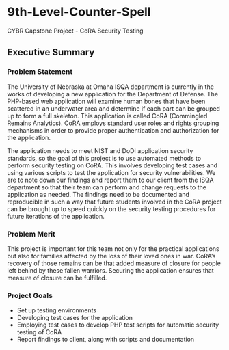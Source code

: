 # 9th-Level-Counter-Spell
CYBR Capstone Project - CoRA Security Testing
## Executive Summary
### Problem Statement
The University of Nebraska at Omaha ISQA department is currently in the works of developing a new application for the Department of Defense. The PHP-based web application will examine human bones that have been scattered in an underwater area and determine if each part can be grouped up to form a full skeleton. This application is called CoRA (Commingled Remains Analytics). CoRA employs standard user roles and rights grouping mechanisms in order to provide proper authentication and authorization for the application. 

The application needs to meet NIST and DoDI application security standards, so the goal of this project is to use automated methods to perform security testing on CoRA. This involves developing test cases and using various scripts to test the application for security vulnerabilities. We are to note down our findings and report them to our client from the ISQA department so that their team can perform and change requests to the application as needed. The findings need to be documented and reproducible in such a way that future students involved in the CoRA project can be brought up to speed quickly on the security testing procedures for future iterations of the application.
### Problem Merit
This project is important for this team not only for the practical applications but also for families affected by the loss of their loved ones in war. CoRA’s recovery of those remains can be that added measure of closure for people left behind by these fallen warriors. Securing the application ensures that measure of closure can be fulfilled.
### Project Goals
* Set up testing environments
* Developing test cases for the application
* Employing test cases to develop PHP test scripts for automatic security testing of CoRA
* Report findings to client, along with scripts and documentation
